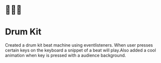 # 🥁🥁🥁
# Drum Kit 
Created a drum kit beat machine using eventlisteners. When user presses certain keys on the keyboard a snippet of a beat will play.Also added a cool animation when key is pressed with a audience background. 
